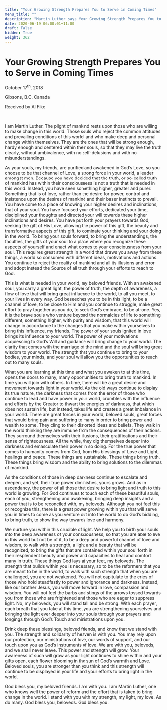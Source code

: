 ```yaml
---
title: "Your Growing Strength Prepares You to Serve in Coming Times"
menu_title: ""
description: "Martin Luther says Your Growing Strength Prepares You to Serve in Coming Times"
date: 2020-06-19 06:00:01+11:00
draft: False
hidden: True
weight: 362
---
```

# Your Growing Strength Prepares You to Serve in Coming Times

October 17<sup>th</sup>, 2018

Gibsons, B.C. Canada

Received by Al Fike

 

I am Martin Luther. The plight of mankind rests upon those who are willing to make change in this world. Those souls who reject the common attitudes and prevailing conditions of this world, and who make deep and personal change within themselves. They are the ones that will be strong enough, hardy enough and centered within their souls, so that they may live the truth clearly, without ambivalence, with no self-delusions and with no misunderstandings. 

As your souls, my friends, are purified and awakened in God’s Love, so you choose to be that channel of Love, a strong force in your world, a leader amongst men. Because you have decided that the truth, or so-called truth of mankind has within their consciousness is not a truth that is needed in this world. Instead, you have seen something higher, greater and purer. Something that is of love, rather than the desire for power, control and insistence upon the desires of mankind and their baser instincts to prevail. You have come to a place of knowing your higher desires and inclinations, that of your soul. You have focused your efforts, dedicated your time, disciplined your thoughts and directed your will towards these higher inclinations and desires. You have put forth your prayers towards God, seeking the gift of His Love, allowing the power of this gift, the beauty and transformative aspects of this gift, to dominate your thinking and your doing in the world. To bring your souls forward, to bring the understandings, the faculties, the gifts of your soul to a place where you recognize these aspects of yourself and enact what comes to your consciousness from your soul. This requires great strength in a world that draws you away from these things, a world so consumed with different ideas, motivations and actions. You continue to reject the reality of mankind and all its illusions and error and adopt instead the Source of all truth through your efforts to reach to God. 

This is what is needed in your world, my beloved friends. With an awakened soul, you carry a great light, the power of truth, the depth of awareness, a flow of love that will bring great influence to the world, to all you meet, to your lives in every way. God beseeches you to be in this light, to be a channel of love, to be close to Him and you continue to struggle, make great effort to pray together as you do, to seek God’s embrace, to be at-one. 
Yes, it is the brave souls who venture beyond the normalcies of life to something different, something higher, with purity and wisdom, that this world will change in accordance to the changes that you make within yourselves to bring this influence, my friends. The power of your souls ignited in love brings its influence to your world. The power of your motivations acquiescing to God’s Will and guidance will bring change to your world. The clarity that comes with the marriage of the mind and the soul will bring great wisdom to your world. The strength that you continue to bring to your bodies, your minds, and your soul will allow you the opportunities to reach out to many souls. 

What you are learning at this time and what you awaken to at this time, opens the doors to many, many opportunities to bring truth to mankind. In time you will join with others. In time, there will be a great desire and movement towards light in your world. As the old ways continue to display its true nature, the darkness that comes from the error of those who continue to lead and have power in your world, crumbles with the influence and efforts by the Creator to thwart the energies of darkness, that which does not sustain life, but instead, takes life and creates a great imbalance in your world. There are great forces in your world, beloved souls, great forces that would bring pain and suffering to many in order to bring power and wealth to some. They cling to their distorted ideas and beliefs. They walk in the world thinking they are immune from the consequences of their actions. They surround themselves with their illusions, their gratifications and their sense of righteousness. All the while, they dig themselves deeper into darkness and emasculate their power in so doing. For the true power that comes to humanity comes from God, from His blessings of Love and Light, healings and peace. These things are sustainable. These things bring truth. These things bring wisdom and the ability to bring solutions to the dilemmas of mankind. 

As the conditions of those in deep darkness continue to escalate and deepen, and yet,  their true power diminishes, yours grows. And as in ascendancy, the power of all those that desire to bring light and truth to this world is growing. For God continues to touch each of these beautiful souls, each of you, strengthening and awakening, bringing deep insights and a power that is to be reconciled with, my beloveds. Although you not feel this or recognize this, there is a great power growing within you that will serve you in times to come as you venture out into the world to do God’s bidding, to bring truth, to show the way towards love and harmony. 

We nurture you within this crucible of light. We help you to birth your souls into the deep awareness of your consciousness, so that you are able to live in this world but not be of it, to be a deep and powerful channel of love and wisdom, to walk with a strength, a light and a beauty that will be recognized, to bring the gifts that are contained within your soul forth in their resplendent beauty and power and capacities to heal and comfort many in truth. These things God lays at your feet, my beloveds.  The strength that builds within you is necessary, so to be the reformers that you are meant to be in the world, to walk with such strength that when you are challenged, you are not weakened. You will not capitulate to the cries of those who hold steadfastly to power and ignorance and darkness. Instead, like our brother Jesus, you will move forward in love, compassion and wisdom. You will not feel the barbs and stings of the arrows tossed towards you from those who are frightened and those who are eager to suppress light. No, my beloveds, you will stand tall and be strong. With each prayer, each breath that you take at this time, you are strengthening yourselves and bringing the light ever deeper into your souls through your prayers and longings through God’s Touch and ministrations upon you. 

Drink deep these blessings, beloved friends, and know that we stand with you. The strength and solidarity of heaven is with you. You may rely upon our protection, our ministrations of love, our words of support, and our touch upon you as God’s instruments of love. We are with you, beloveds, and we shall never leave. This power and strength will grow. Your awareness of such will grow as your light continues to shine within and your gifts open, each flower blooming in the sun of God’s warmth and Love. Beloved souls, you are stronger than you think and this strength will continue to be displayed in your life and your efforts to bring light in the world.

God bless you, my beloved friends. I am with you. I am Martin Luther, one who knows well the power of reform and the effort that is taken to bring change in the world. I stand with you with my strength, my light, my love. As do many. God bless you, beloveds. God bless you. 
